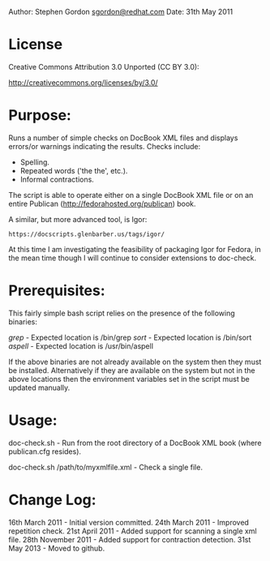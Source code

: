 Author: Stephen Gordon <sgordon@redhat.com>
Date: 31th May 2011

License
=======

Creative Commons Attribution 3.0 Unported (CC BY 3.0):

http://creativecommons.org/licenses/by/3.0/

Purpose:
========

Runs a number of simple checks on DocBook XML files and displays errors/or
warnings indicating the results. Checks include:

* Spelling.
* Repeated words ('the the', etc.).
* Informal contractions.

The script is able to operate either on a single DocBook XML file or on
an entire Publican (http://fedorahosted.org/publican) book.

A similar, but more advanced tool, is Igor:

    https://docscripts.glenbarber.us/tags/igor/

At this time I am investigating the feasibility of packaging Igor for Fedora,
in the mean time though I will continue to consider extensions to doc-check.

Prerequisites:
==============

This fairly simple bash script relies on the presence of the following binaries:

*grep*	- Expected location is /bin/grep
*sort*	- Expected location is /bin/sort
*aspell*  - Expected location is /usr/bin/aspell

If the above binaries are not already available on the system then they must be
installed. Alternatively if they are available on the system but not in the
above locations then the environment variables set in the script must be
updated manually.

Usage:
======

doc-check.sh - Run from the root directory of a DocBook XML book (where
publican.cfg resides).

doc-check.sh /path/to/myxmlfile.xml - Check a single file.

Change Log:
===========

16th March 2011    - Initial version committed.
24th March 2011	   - Improved repetition check.
21st April 2011    - Added support for scanning a single xml file.
28th November 2011 - Added support for contraction detection.
31st May 2013      - Moved to github.
